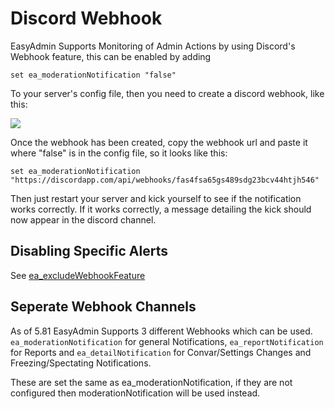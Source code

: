 # Discord Webhook


EasyAdmin Supports Monitoring of Admin Actions by using Discord's Webhook feature, this can be enabled by adding

```
set ea_moderationNotification "false"
```

To your server's config file, then you need to create a discord webhook, like this:

![](https://blumlaut.me/s/MteHc7YXnpZgc9W/preview)

Once the webhook has been created, copy the webhook url and paste it where "false" is in the config file, so it looks like this:

```
set ea_moderationNotification "https://discordapp.com/api/webhooks/fas4fsa65gs489sdg23bcv44htjh546"
```

Then just restart your server and kick yourself to see if the notification works correctly.
If it works correctly, a message detailing the kick should now appear in the discord channel.


## Disabling Specific Alerts

See [ea_excludeWebhookFeature](config.md)


## Seperate Webhook Channels

As of 5.81 EasyAdmin Supports 3 different Webhooks which can be used. `ea_moderationNotification` for general Notifications, `ea_reportNotification` for Reports and `ea_detailNotification` for Convar/Settings Changes and Freezing/Spectating Notifications.

These are set the same as ea_moderationNotification, if they are not configured then moderationNotification will be used instead.

